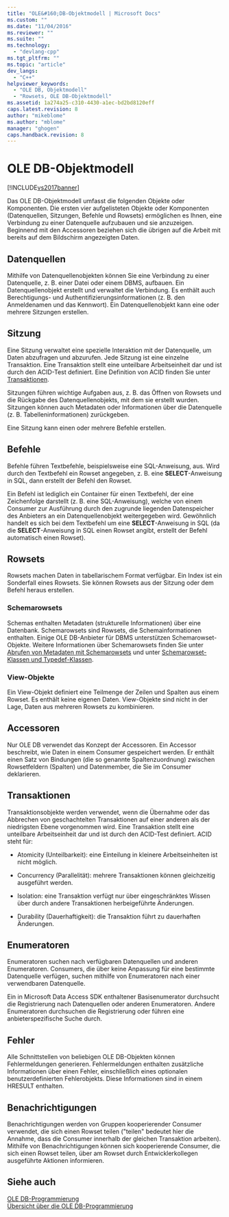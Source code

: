 ```yaml
---
title: "OLE&#160;DB-Objektmodell | Microsoft Docs"
ms.custom: ""
ms.date: "11/04/2016"
ms.reviewer: ""
ms.suite: ""
ms.technology: 
  - "devlang-cpp"
ms.tgt_pltfrm: ""
ms.topic: "article"
dev_langs: 
  - "C++"
helpviewer_keywords: 
  - "OLE DB, Objektmodell"
  - "Rowsets, OLE DB-Objektmodell"
ms.assetid: 1a274a25-c310-4430-a1ec-bd2bd8120eff
caps.latest.revision: 8
author: "mikeblome"
ms.author: "mblome"
manager: "ghogen"
caps.handback.revision: 8
---
```

# OLE&#160;DB-Objektmodell
[!INCLUDE[vs2017banner](../../assembler/inline/includes/vs2017banner.md)]

Das OLE DB\-Objektmodell umfasst die folgenden Objekte oder Komponenten.  Die ersten vier aufgelisteten Objekte oder Komponenten \(Datenquellen, Sitzungen, Befehle und Rowsets\) ermöglichen es Ihnen, eine Verbindung zu einer Datenquelle aufzubauen und sie anzuzeigen.  Beginnend mit den Accessoren beziehen sich die übrigen auf die Arbeit mit bereits auf dem Bildschirm angezeigten Daten.  
  
## Datenquellen  
 Mithilfe von Datenquellenobjekten können Sie eine Verbindung zu einer Datenquelle, z. B. einer Datei oder einem DBMS, aufbauen.  Ein Datenquellenobjekt erstellt und verwaltet die Verbindung. Es enthält auch Berechtigungs\- und Authentifizierungsinformationen \(z. B. den Anmeldenamen und das Kennwort\).  Ein Datenquellenobjekt kann eine oder mehrere Sitzungen erstellen.  
  
## Sitzung  
 Eine Sitzung verwaltet eine spezielle Interaktion mit der Datenquelle, um Daten abzufragen und abzurufen.  Jede Sitzung ist eine einzelne Transaktion.  Eine Transaktion stellt eine unteilbare Arbeitseinheit dar und ist durch den ACID\-Test definiert.  Eine Definition von ACID finden Sie unter [Transaktionen](#vcconoledbcomponents_transactions).  
  
 Sitzungen führen wichtige Aufgaben aus, z. B. das Öffnen von Rowsets und die Rückgabe des Datenquellenobjekts, mit dem sie erstellt wurden.  Sitzungen können auch Metadaten oder Informationen über die Datenquelle \(z. B. Tabelleninformationen\) zurückgeben.  
  
 Eine Sitzung kann einen oder mehrere Befehle erstellen.  
  
## Befehle  
 Befehle führen Textbefehle, beispielsweise eine SQL\-Anweisung, aus.  Wird durch den Textbefehl ein Rowset angegeben, z. B. eine **SELECT**\-Anweisung in SQL, dann erstellt der Befehl den Rowset.  
  
 Ein Befehl ist lediglich ein Container für einen Textbefehl, der eine Zeichenfolge darstellt \(z. B. eine SQL\-Anweisung\), welche von einem Consumer zur Ausführung durch den zugrunde liegenden Datenspeicher des Anbieters an ein Datenquellenobjekt weitergegeben wird.  Gewöhnlich handelt es sich bei dem Textbefehl um eine **SELECT**\-Anweisung in SQL \(da die **SELECT**\-Anweisung in SQL einen Rowset angibt, erstellt der Befehl automatisch einen Rowset\).  
  
## Rowsets  
 Rowsets machen Daten in tabellarischem Format verfügbar.  Ein Index ist ein Sonderfall eines Rowsets.  Sie können Rowsets aus der Sitzung oder dem Befehl heraus erstellen.  
  
### Schemarowsets  
 Schemas enthalten Metadaten \(strukturelle Informationen\) über eine Datenbank.  Schemarowsets sind Rowsets, die Schemainformationen enthalten.  Einige OLE DB\-Anbieter für DBMS unterstützen Schemarowset\-Objekte.  Weitere Informationen über Schemarowsets finden Sie unter [Abrufen von Metadaten mit Schemarowsets](../../data/oledb/obtaining-metadata-with-schema-rowsets.md) und unter [Schemarowset\-Klassen und Typedef\-Klassen](../../data/oledb/schema-rowset-classes-and-typedef-classes.md).  
  
### View\-Objekte  
 Ein View\-Objekt definiert eine Teilmenge der Zeilen und Spalten aus einem Rowset.  Es enthält keine eigenen Daten.  View\-Objekte sind nicht in der Lage, Daten aus mehreren Rowsets zu kombinieren.  
  
## Accessoren  
 Nur OLE DB verwendet das Konzept der Accessoren.  Ein Accessor beschreibt, wie Daten in einem Consumer gespeichert werden.  Er enthält einen Satz von Bindungen \(die so genannte Spaltenzuordnung\) zwischen Rowsetfeldern \(Spalten\) und Datenmember, die Sie im Consumer deklarieren.  
  
##  <a name="vcconoledbcomponents_transactions"></a> Transaktionen  
 Transaktionsobjekte werden verwendet, wenn die Übernahme oder das Abbrechen von geschachtelten Transaktionen auf einer anderen als der niedrigsten Ebene vorgenommen wird.  Eine Transaktion stellt eine unteilbare Arbeitseinheit dar und ist durch den ACID\-Test definiert.  ACID steht für:  
  
-   Atomicity \(Unteilbarkeit\): eine Einteilung in kleinere Arbeitseinheiten ist nicht möglich.  
  
-   Concurrency \(Parallelität\): mehrere Transaktionen können gleichzeitig ausgeführt werden.  
  
-   Isolation: eine Transaktion verfügt nur über eingeschränktes Wissen über durch andere Transaktionen herbeigeführte Änderungen.  
  
-   Durability \(Dauerhaftigkeit\): die Transaktion führt zu dauerhaften Änderungen.  
  
## Enumeratoren  
 Enumeratoren suchen nach verfügbaren Datenquellen und anderen Enumeratoren.  Consumers, die über keine Anpassung für eine bestimmte Datenquelle verfügen, suchen mithilfe von Enumeratoren nach einer verwendbaren Datenquelle.  
  
 Ein in Microsoft Data Access SDK enthaltener Basisenumerator durchsucht die Registrierung nach Datenquellen oder anderen Enumeratoren.  Andere Enumeratoren durchsuchen die Registrierung oder führen eine anbieterspezifische Suche durch.  
  
## Fehler  
 Alle Schnittstellen von beliebigen OLE DB\-Objekten können Fehlermeldungen generieren.  Fehlermeldungen enthalten zusätzliche Informationen über einen Fehler, einschließlich eines optionalen benutzerdefinierten Fehlerobjekts.  Diese Informationen sind in einem HRESULT enthalten.  
  
## Benachrichtigungen  
 Benachrichtigungen werden von Gruppen kooperierender Consumer verwendet, die sich einen Rowset teilen \("teilen" bedeutet hier die Annahme, dass die Consumer innerhalb der gleichen Transaktion arbeiten\).  Mithilfe von Benachrichtigungen können sich kooperierende Consumer, die sich einen Rowset teilen, über am Rowset durch Entwicklerkollegen ausgeführte Aktionen informieren.  
  
## Siehe auch  
 [OLE DB\-Programmierung](../../data/oledb/ole-db-programming.md)   
 [Übersicht über die OLE DB\-Programmierung](../../data/oledb/ole-db-programming-overview.md)
